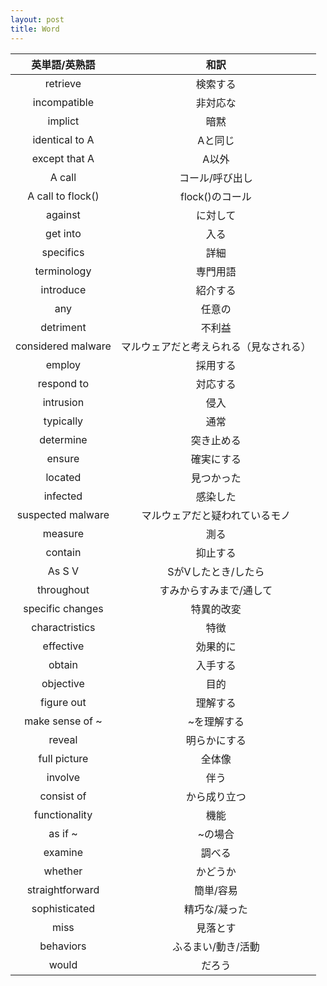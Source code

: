```yaml
---
layout: post
title: Word
---
```


|英単語/英熟語|和訳|
|:-----:|:----:| 
|retrieve | 検索する|
|incompatible | 非対応な|
|implict | 暗黙|
|identical to A | Aと同じ|
|except that A | A以外|
|A call | コール/呼び出し|
|A call to flock() | flock()のコール|
| against | に対して |
| get into | 入る |
| specifics | 詳細 |
| terminology | 専門用語 |
| introduce | 紹介する |
| any | 任意の |
| detriment | 不利益 |
| considered malware | マルウェアだと考えられる（見なされる） |
| employ | 採用する |
| respond to | 対応する |
| intrusion | 侵入 |
| typically | 通常 |
| determine | 突き止める |
| ensure | 確実にする |
| located | 見つかった |
| infected | 感染した |
| suspected malware | マルウェアだと疑われているモノ |
| measure | 測る |
| contain | 抑止する |
| As S V | SがVしたとき/したら |
| throughout | すみからすみまで/通して |
| specific changes | 特異的改変 |
| charactristics | 特徴 |
| effective | 効果的に |
| obtain | 入手する |
| objective | 目的 |
| figure out | 理解する |
| make sense of ~ | ~を理解する |
| reveal | 明らかにする |
| full picture | 全体像 |
| involve | 伴う |
| consist of | から成り立つ |
| functionality | 機能 |
| as if ~ | ~の場合 |
| examine | 調べる |
| whether | かどうか |
| straightforward | 簡単/容易 |
| sophisticated | 精巧な/凝った |
| miss | 見落とす |
| behaviors | ふるまい/動き/活動 |
| would | だろう |
